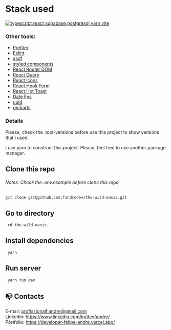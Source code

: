 # Stack used

  <a href="https://go-skill-icons.vercel.app/">
    <img src="https://go-skill-icons.vercel.app/api/icons?i=typescript,react,supabase,postgresql,yarn,vite" alt="typescript,react,supabase,postgresql,yarn,vite" />
  </a>

### Other tools:

- [Prettier](https://eslint.org/)
- [Eslint](https://prettier.io/)
- [asdf](https://asdf-vm.com/)
- [styled components](https://styled-components.com/)
- [React Router DOM](https://reactrouter.com/en/main)
- [React Query](https://www.npmjs.com/package/react-query)
- [React Icons](https://react-icons.github.io/react-icons/)
- [React Hook Form](https://www.react-hook-form.com/)
- [React Hot Toast](https://react-hot-toast.com/)
- [Date Fns](https://www.npmjs.com/package/date-fns)
- [uuid](https://www.npmjs.com/package/uuid)
- [recharts](https://recharts.org/en-US/)

### Details

Please, check the .tool-versions before use this project to show versions that i used.

I use yarn to construct this project. Please, feel free to use another package manager.

## Clone this repo

###### Notes: Check the .env.example before clone this repo

```
git clone git@github.com:fandredev/the-wild-oasis.git
```

## Go to directory

```
 cd the-wild-oasis
```

## Install dependencies

```
 yarn
```

## Run server

```
 yarn run dev
```

## :mailbox_with_no_mail: Contacts

E-mail: profissionalf.andre@gmail.com<br>
Linkedin: https://www.linkedin.com/in/devfandre/<br>
Pórtfolio: https://developer-felipe-andre.vercel.app/<br>
